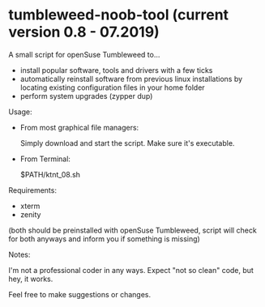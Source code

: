 # tumbleweed-noob-tool (current version 0.8 - 07.2019)
A small script for openSuse Tumbleweed to... 
- install popular software, tools and drivers with a few ticks
- automatically reinstall software from previous linux installations by locating existing configuration files in your home folder
- perform system upgrades (zypper dup)



Usage:
- From most graphical file managers: 

    Simply download and start the script. Make sure it's executable.



- From Terminal:

    $PATH/ktnt_08.sh



Requirements:
- xterm 
- zenity 

(both should be preinstalled with openSuse Tumbleweed, script will check for both anyways and inform you if something is missing)



Notes:

I'm not a professional coder in any ways. Expect "not so clean" code, but hey, it works.

Feel free to make suggestions or changes.
